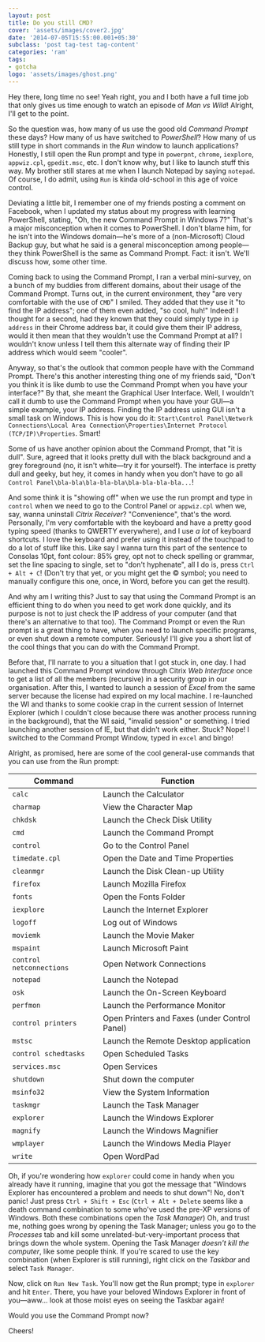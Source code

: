 ```yaml
---
layout: post
title: Do you still CMD?
cover: 'assets/images/cover2.jpg'
date: '2014-07-05T15:55:00.001+05:30'
subclass: 'post tag-test tag-content'
categories: 'ram'
tags:
- gotcha
logo: 'assets/images/ghost.png'
---
```


Hey there, long time no see! Yeah right, you and I both have a full time job that only gives us time enough to watch an episode of *Man vs Wild*! Alright, I'll get to the point.

So the question was, how many of us use the good old *Command Prompt* these days? How many of us have switched to _PowerShell_? How many of us still type in short commands in the _Run_ window to launch applications? Honestly, I still open the Run prompt and type in `powerpnt`, `chrome`, `iexplore`, `appwiz.cpl`, `gpedit.msc`, etc. I don't know why, but I like to launch stuff this way. My brother still stares at me when I launch Notepad by saying `notepad`. Of course, I do admit, using `Run` is kinda old-school in this age of voice control.

Deviating a little bit, I remember one of my friends posting a comment on Facebook, when I updated my status about my progress with learning PowerShell, stating, "Oh, the new Command Prompt in Windows 7?" That's a major misconception when it comes to PowerShell. I don't blame him, for he isn't into the Windows domain&mdash;he's more of a (non-Microsoft) Cloud Backup guy, but what he said is a general misconception among people&mdash;they think PowerShell is the same as Command Prompt. Fact: it isn't. We'll discuss how, some other time.

Coming back to using the Command Prompt, I ran a verbal mini-survey, on a bunch of my buddies from different domains, about their usage of the Command Prompt. Turns out, in the current environment, they "are very comfortable with the use of `CMD`" I smiled. They added that they use it "to find the IP address"; one of them even added, "so cool, huh!" Indeed! I thought for a second, had they known that they could simply type in `ip address` in their Chrome address bar, it could give them their IP address, would it then mean that they wouldn't use the Command Prompt at all? I wouldn't know unless I tell them this alternate way of finding their IP address which would seem "cooler".

Anyway, so that's the outlook that common people have with the Command Prompt. There's this another interesting thing one of my friends said, "Don't you think it is like dumb to use the Command Prompt when you have your interface?" By that, she meant the Graphical User Interface. Well, I wouldn't call it dumb to use the Command Prompt when you have your GUI&mdash;a simple example, your IP address. Finding the IP address using GUI isn't a small task on Windows. This is how you do it: `Start\Control Panel\Network Connections\Local Area Connection\Properties\Internet Protocol (TCP/IP)\Properties`. Smart!

Some of us have another opinion about the Command Prompt, that "it is dull". Sure, agreed that it looks pretty dull with the black background and a grey foreground (no, it isn't white&mdash;try it for yourself). The interface is pretty dull and geeky, but hey, it comes in handy when you don't have to go all `Control Panel\bla-bla\bla-bla-bla\bla-bla-bla-bla...`!

And some think it is "showing off" when we use the run prompt and type in `control` when we need to go to the Control Panel or `appwiz.cpl` when we, say, wanna uninstall _Citrix Receiver_? "Convenience", that's the word. Personally, I'm very comfortable with the keyboard and have a pretty good typing speed (thanks to QWERTY everywhere), and I use _a lot_ of keyboard shortcuts. I love the keyboard and prefer using it instead of the touchpad to do a lot of stuff like this. Like say I wanna turn this part of the sentence to Consolas 10pt, font colour: 85% grey, opt not to check spelling or grammar, set the line spacing to single, set to "don't hyphenate", all I do is, press `Ctrl + Alt + C`! (Don't try that yet, or you might get the © symbol; you need to manually configure this one, once, in Word, before you can get the result).

And why am I writing this? Just to say that using the Command Prompt is an efficient thing to do when you need to get work done quickly, and its purpose is not to just check the IP address of your computer (and that there's an alternative to that too). The Command Prompt or even the Run prompt is a great thing to have, when you need to launch specific programs, or even shut down a remote computer. Seriously! I'll give you a short list of the cool things that you can do with the Command Prompt.

Before that, I'll narrate to you a situation that I got stuck in, one day. I had launched this Command Prompt window through Citrix _Web&nbsp;Interface_ once to get a list of all the members (recursive) in a security group in our organisation. After this, I wanted to launch a session of _Excel_ from the same server because the license had expired on my local machine. I re-launched the WI and thanks to some cookie crap in the current session of Internet Explorer (which I couldn't close because there was another process running in the background), that the WI said, "invalid session" or something. I tried launching another session of IE, but that didn't work either. Stuck? Nope! I switched to the Command Prompt Window, typed in `excel` and bingo!

Alright, as promised, here are some of the cool general-use commands that you can use from the Run prompt:

| Command                   | Function                                      |
| ------------------------- | ----------------------------------------------|
| `calc`                    | Launch the Calculator                         |
| `charmap`                 | View the Character Map                        |
| `chkdsk`                  | Launch the Check Disk Utility                 |
| `cmd`                     | Launch the Command Prompt                     |
| `control`                 | Go to the Control Panel                       |
| `timedate.cpl`            | Open the Date and Time Properties             |
| `cleanmgr`                | Launch the Disk Clean-up Utility              |
| `firefox`                 | Launch Mozilla Firefox                        |
| `fonts`                   | Open the Fonts Folder                         |
| `iexplore`                | Launch the Internet Explorer                  |
| `logoff`                  | Log out of Windows                            |
| `moviemk`                 | Launch the Movie Maker                        |
| `mspaint`                 | Launch Microsoft Paint                        |
| `control netconnections`  | Open Network Connections                      |
| `notepad`                 | Launch the Notepad                            |
| `osk`                     | Launch the On-Screen Keyboard                 |
| `perfmon`                 | Launch the Performance Monitor                |
| `control printers`        | Open Printers and Faxes (under Control Panel) |
| `mstsc`                   | Launch the Remote Desktop application         |
| `control schedtasks`      | Open Scheduled Tasks                          |
| `services.msc`            | Open Services                                 |
| `shutdown`                | Shut down the computer                        |
| `msinfo32`                | View the System Information                   |
| `taskmgr`                 | Launch the Task Manager                       |
| `explorer`                | Launch the Windows Explorer                   |
| `magnify`                 | Launch the Windows Magnifier                  |
| `wmplayer`                | Launch the Windows Media Player               |
| `write`                   | Open WordPad                                  |

Oh, if you're wondering how `explorer` could come in handy when you already have it running, imagine that you got the message that "Windows Explorer has encountered a problem and needs to shut down"! No, don't panic! Just press `Ctrl + Shift + Esc` (`Ctrl + Alt + Delete` seems like a death command combination to some who've used the pre-XP versions of Windows. Both these combinations open the _Task Manager_) Oh, and trust me, nothing goes wrong by opening the Task Manager; unless you go to the _Processes_ tab and kill some unrelated-but-very-important process that brings down the whole system. Opening the Task Manager _doesn't kill the computer_, like some people think. If you're scared to use the key combination (when Explorer is still running), right click on the _Taskbar_ and select `Task Manager`.

Now, click on `Run New Task`. You'll now get the Run prompt; type in `explorer` and hit `Enter`. There, you have your beloved Windows Explorer in front of you&mdash;aww… look at those moist eyes on seeing the Taskbar again!

Would you use the Command Prompt now?

Cheers!
